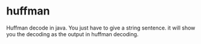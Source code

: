 # huffman
Huffman decode in java. 
You just have to give a string sentence.
it will show you the decoding as the output in huffman decoding.
